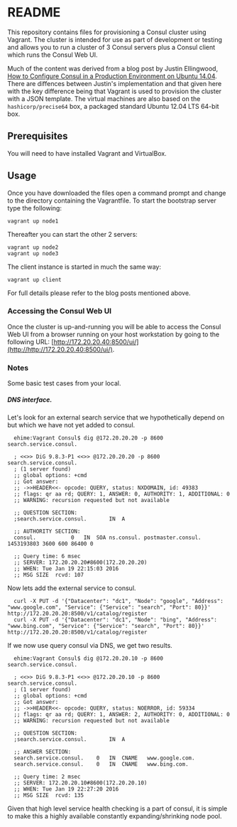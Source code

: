 # README

This repository contains files for provisioning a Consul cluster using Vagrant. The cluster is intended for use as part of development or testing and allows you to run a cluster of 3 Consul servers plus a Consul client which runs the Consul Web UI.

Much of the content was derived from a blog post by Justin Ellingwood, [How to Configure Consul in a Production Environment on Ubuntu 14.04](https://www.digitalocean.com/community/tutorials/how-to-configure-consul-in-a-production-environment-on-ubuntu-14-04). There are diffences between Justin's implementation and that given here with the key difference being that Vagrant is used to provision the cluster with a JSON template. The virtual machines are also based on the `hashicorp/precise64` box, a packaged standard Ubuntu 12.04 LTS 64-bit box.

## Prerequisites

You will need to have installed Vagrant and VirtualBox.

## Usage

Once you have downloaded the files open a command prompt and change to the directory containing the Vagrantfile. To start the bootstrap server type the following:

`vagrant up node1`

Thereafter you can start the other 2 servers:

    vagrant up node2
    vagrant up node3

The client instance is started in much the same way:

`vagrant up client`

For full details please refer to the blog posts mentioned above.

### Accessing the Consul Web UI

Once the cluster is up-and-running you will be able to access the Consul Web UI from a browser running on your host workstation by going to the following URL: [http://172.20.20.40:8500/ui/](http://http://172.20.20.40:8500/ui/).


### Notes

Some basic test cases from your local.


##### DNS interface.

Let's look for an external search service that we hypothetically depend on but which we have not yet added to consul.
```
  ehime:Vagrant Consul$ dig @172.20.20.20 -p 8600 search.service.consul.

  ; <<>> DiG 9.8.3-P1 <<>> @172.20.20.20 -p 8600 search.service.consul.
  ; (1 server found)
  ;; global options: +cmd
  ;; Got answer:
  ;; ->>HEADER<<- opcode: QUERY, status: NXDOMAIN, id: 49383
  ;; flags: qr aa rd; QUERY: 1, ANSWER: 0, AUTHORITY: 1, ADDITIONAL: 0
  ;; WARNING: recursion requested but not available

  ;; QUESTION SECTION:
  ;search.service.consul.		IN	A

  ;; AUTHORITY SECTION:
  consul.			0	IN	SOA	ns.consul. postmaster.consul. 1453193803 3600 600 86400 0

  ;; Query time: 6 msec
  ;; SERVER: 172.20.20.20#8600(172.20.20.20)
  ;; WHEN: Tue Jan 19 22:15:03 2016
  ;; MSG SIZE  rcvd: 107
```

Now lets add the external service to consul.
```
  curl -X PUT -d '{"Datacenter": "dc1", "Node": "google", "Address": "www.google.com", "Service": {"Service": "search", "Port": 80}}' http://172.20.20.20:8500/v1/catalog/register
  curl -X PUT -d '{"Datacenter": "dc1", "Node": "bing", "Address": "www.bing.com", "Service": {"Service": "search", "Port": 80}}' http://172.20.20.20:8500/v1/catalog/register
```

If we now use query consul via DNS, we get two results.
```
  ehime:Vagrant Consul$ dig @172.20.20.10 -p 8600 search.service.consul.

  ; <<>> DiG 9.8.3-P1 <<>> @172.20.20.10 -p 8600 search.service.consul.
  ; (1 server found)
  ;; global options: +cmd
  ;; Got answer:
  ;; ->>HEADER<<- opcode: QUERY, status: NOERROR, id: 59334
  ;; flags: qr aa rd; QUERY: 1, ANSWER: 2, AUTHORITY: 0, ADDITIONAL: 0
  ;; WARNING: recursion requested but not available

  ;; QUESTION SECTION:
  ;search.service.consul.		IN	A

  ;; ANSWER SECTION:
  search.service.consul.	0	IN	CNAME	www.google.com.
  search.service.consul.	0	IN	CNAME	www.bing.com.

  ;; Query time: 2 msec
  ;; SERVER: 172.20.20.10#8600(172.20.20.10)
  ;; WHEN: Tue Jan 19 22:27:20 2016
  ;; MSG SIZE  rcvd: 135
```

Given that high level service health checking is a part of consul, it is simple
to make this a highly available constantly expanding/shrinking node pool.
